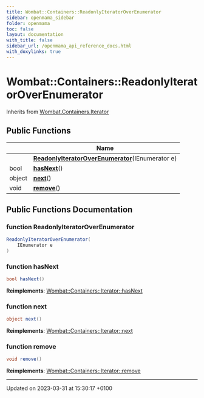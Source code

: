 ```yaml
---
title: Wombat::Containers::ReadonlyIteratorOverEnumerator
sidebar: openmama_sidebar
folder: openmama
toc: false
layout: documentation
with_title: false
sidebar_url: /openmama_api_reference_docs.html
with_doxylinks: true
---
```


# Wombat::Containers::ReadonlyIteratorOverEnumerator





Inherits from [Wombat.Containers.Iterator](interfaceWombat_1_1Containers_1_1Iterator.html)

## Public Functions

|                | Name           |
| -------------- | -------------- |
| | **[ReadonlyIteratorOverEnumerator](classWombat_1_1Containers_1_1ReadonlyIteratorOverEnumerator.html#function-readonlyiteratoroverenumerator)**(IEnumerator e) |
| bool | **[hasNext](classWombat_1_1Containers_1_1ReadonlyIteratorOverEnumerator.html#function-hasnext)**() |
| object | **[next](classWombat_1_1Containers_1_1ReadonlyIteratorOverEnumerator.html#function-next)**() |
| void | **[remove](classWombat_1_1Containers_1_1ReadonlyIteratorOverEnumerator.html#function-remove)**() |

## Public Functions Documentation

### function ReadonlyIteratorOverEnumerator

```csharp
ReadonlyIteratorOverEnumerator(
    IEnumerator e
)
```


### function hasNext

```csharp
bool hasNext()
```


**Reimplements**: [Wombat::Containers::Iterator::hasNext](interfaceWombat_1_1Containers_1_1Iterator.html#function-hasnext)


### function next

```csharp
object next()
```


**Reimplements**: [Wombat::Containers::Iterator::next](interfaceWombat_1_1Containers_1_1Iterator.html#function-next)


### function remove

```csharp
void remove()
```


**Reimplements**: [Wombat::Containers::Iterator::remove](interfaceWombat_1_1Containers_1_1Iterator.html#function-remove)


-------------------------------

Updated on 2023-03-31 at 15:30:17 +0100